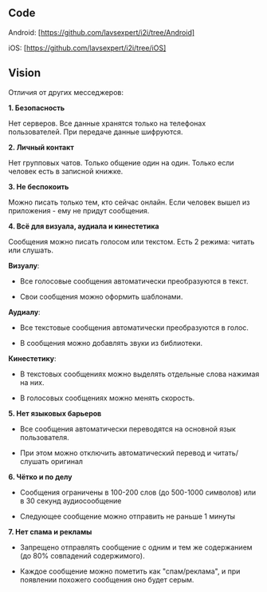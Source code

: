## Code

Android: [https://github.com/lavsexpert/i2i/tree/Android]

iOS: [https://github.com/lavsexpert/i2i/tree/iOS]

## Vision
Отличия от других месседжеров:

**1. Безопасность**

Нет серверов. Все данные хранятся только на телефонах пользователей. При передаче данные шифруются.

**2. Личный контакт**

Нет групповых чатов. Только общение один на один. Только если человек есть в записной книжке.

**3. Не беспокоить**

Можно писать только тем, кто сейчас онлайн. Если человек вышел из приложения - ему не придут сообщения.

**4. Всё для визуала, аудиала и кинестетика**

Сообщения можно писать голосом или текстом. Есть 2 режима: читать или слушать.

**Визуалу**: 

- Все голосовые сообщения автоматически преобразуются в текст. 

- Свои сообщения можно оформить шаблонами.

**Аудиалу**: 

- Все текстовые сообщения автоматически преобразуются в голос. 

- В сообщения можно добавлять звуки из библиотеки.

**Кинестетику**: 

- В текстовых сообщениях можно выделять отдельные слова нажимая на них. 

- В голосовых сообщениях можно менять скорость.

**5. Нет языковых барьеров**

- Все сообщения автоматически переводятся на основной язык пользователя.

- При этом можно отключить автоматический перевод и читать/слушать оригинал

**6. Чётко и по делу**

- Сообщения ограничены в 100-200 слов (до 500-1000 символов) или в 30 секунд аудиосообщение

- Следующее сообщение можно отправить не раньше 1 минуты

**7. Нет спама и рекламы**

- Запрещено отправлять сообщение с одним и тем же содержанием (до 80% совпадений содержимого).

- Каждое сообщение можно пометить как "спам/реклама", и при появлении похожего сообщения оно будет серым.

